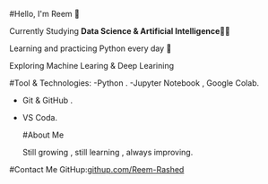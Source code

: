 #Hello, I'm Reem 👋

Currently Studying **Data Science & Artificial Intelligence**👩‍💻

Learning and practicing Python every day 🐍

Exploring Machine Learing & Deep Learining 

#Tool & Technologies:
-Python .
-Jupyter Notebook , Google Colab.
- Git & GitHub .
- VS Coda.
  
  #About Me
  
  Still growing , still learning , always improving.

#Contact Me 
GitHup:[githup.com/Reem-Rashed](https://github.com/Reem-Rashed)

